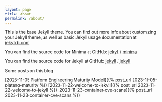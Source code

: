 ```yaml
---
layout: page
title: About
permalink: /about/
---
```


This is the base Jekyll theme. You can find out more info about customizing your Jekyll theme, as well as basic Jekyll usage documentation at [jekyllrb.com](https://jekyllrb.com/)

You can find the source code for Minima at GitHub:
[jekyll][jekyll-organization] /
[minima](https://github.com/jekyll/minima)

You can find the source code for Jekyll at GitHub:
[jekyll][jekyll-organization] /
[jekyll](https://github.com/jekyll/jekyll)

Some posts on this blog

[2023-11-05 Platform Engineering Maturity Modell]({% post_url 2023-11-05-plateng-maturity %})
[2023-11-22-welcome-to-jekyll]({% post_url 2023-11-22-welcome-to-jekyll %})
[2023-11-23-container-cve-scans]({% post_url 2023-11-23-container-cve-scans %})

[jekyll-organization]: https://github.com/jekyll
